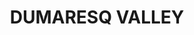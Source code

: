 ---
lastmod: '2025-04-06T06:05:20+00:00'
latitude: -29.17228885
layout: suburb
longitude: 151.4848277
postcode: '2372'
state: NSW
title: DUMARESQ VALLEY
url: /nsw/dumaresq-valley/
---